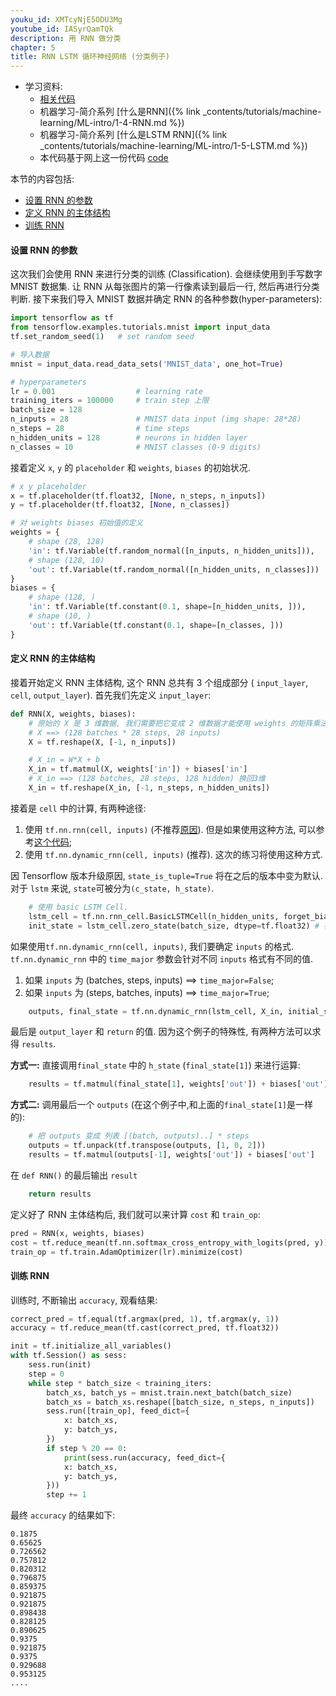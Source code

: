 ```yaml
---
youku_id: XMTcyNjE5ODU3Mg
youtube_id: IASyrQamTQk
description: 用 RNN 做分类
chapter: 5
title: RNN LSTM 循环神经网络 (分类例子)
---
```

* 学习资料:
  * [相关代码](https://github.com/MorvanZhou/tutorials/tree/master/tensorflowTUT/tf20_RNN2)
  * 机器学习-简介系列 [什么是RNN]({% link _contents/tutorials/machine-learning/ML-intro/1-4-RNN.md %})
  * 机器学习-简介系列 [什么是LSTM RNN]({% link _contents/tutorials/machine-learning/ML-intro/1-5-LSTM.md %})
  * 本代码基于网上这一份代码 [code](https://github.com/aymericdamien/TensorFlow-Examples/blob/master/examples/3_NeuralNetworks/recurrent_network.py)

本节的内容包括:

* [设置 RNN 的参数](#hyperparameters)
* [定义 RNN 的主体结构](#RNN)
* [训练 RNN](#train)

<h4 class="tut-h4-pad" id="hyperparameters">设置 RNN 的参数</h4>

这次我们会使用 RNN 来进行分类的训练 (Classification). 会继续使用到手写数字 MNIST 数据集. 让 RNN 从每张图片的第一行像素读到最后一行, 然后再进行分类判断.
接下来我们导入 MNIST 数据并确定 RNN 的各种参数(hyper-parameters):
  
```python
import tensorflow as tf
from tensorflow.examples.tutorials.mnist import input_data
tf.set_random_seed(1)   # set random seed

# 导入数据
mnist = input_data.read_data_sets('MNIST_data', one_hot=True)

# hyperparameters
lr = 0.001                  # learning rate
training_iters = 100000     # train step 上限
batch_size = 128            
n_inputs = 28               # MNIST data input (img shape: 28*28)
n_steps = 28                # time steps
n_hidden_units = 128        # neurons in hidden layer
n_classes = 10              # MNIST classes (0-9 digits)
```

接着定义 `x`, `y` 的 `placeholder` 和 `weights`, `biases` 的初始状况.

```python
# x y placeholder
x = tf.placeholder(tf.float32, [None, n_steps, n_inputs])
y = tf.placeholder(tf.float32, [None, n_classes])

# 对 weights biases 初始值的定义
weights = {
    # shape (28, 128)
    'in': tf.Variable(tf.random_normal([n_inputs, n_hidden_units])),
    # shape (128, 10)
    'out': tf.Variable(tf.random_normal([n_hidden_units, n_classes]))
}
biases = {
    # shape (128, )
    'in': tf.Variable(tf.constant(0.1, shape=[n_hidden_units, ])),
    # shape (10, )
    'out': tf.Variable(tf.constant(0.1, shape=[n_classes, ]))
}
```

<h4 class="tut-h4-pad" id="RNN">定义 RNN 的主体结构</h4>

接着开始定义 RNN 主体结构, 这个 RNN 总共有 3 个组成部分 ( `input_layer`, `cell`, `output_layer`). 首先我们先定义 `input_layer`:

```python
def RNN(X, weights, biases):
    # 原始的 X 是 3 维数据, 我们需要把它变成 2 维数据才能使用 weights 的矩阵乘法
    # X ==> (128 batches * 28 steps, 28 inputs)
    X = tf.reshape(X, [-1, n_inputs])

    # X_in = W*X + b
    X_in = tf.matmul(X, weights['in']) + biases['in']
    # X_in ==> (128 batches, 28 steps, 128 hidden) 换回3维
    X_in = tf.reshape(X_in, [-1, n_steps, n_hidden_units])
```

接着是 `cell` 中的计算, 有两种途径:

1. 使用 `tf.nn.rnn(cell, inputs)` (不推荐[原因](http://www.wildml.com/2016/08/rnns-in-tensorflow-a-practical-guide-and-undocumented-features/)). 但是如果使用这种方法, 可以参考[这个代码](https://github.com/aymericdamien/TensorFlow-Examples/blob/master/examples/3_NeuralNetworks/recurrent_network.py);
2. 使用 `tf.nn.dynamic_rnn(cell, inputs)` (推荐). 这次的练习将使用这种方式.

因 Tensorflow 版本升级原因, `state_is_tuple=True` 将在之后的版本中变为默认. 对于 `lstm` 来说, `state`可被分为`(c_state, h_state)`.

```python
    # 使用 basic LSTM Cell.
    lstm_cell = tf.nn.rnn_cell.BasicLSTMCell(n_hidden_units, forget_bias=1.0, state_is_tuple=True)
    init_state = lstm_cell.zero_state(batch_size, dtype=tf.float32) # 初始化全零 state
```

如果使用`tf.nn.dynamic_rnn(cell, inputs)`, 我们要确定 `inputs` 的格式. `tf.nn.dynamic_rnn` 中的 `time_major` 参数会针对不同 `inputs` 格式有不同的值.

1. 如果 `inputs` 为 (batches, steps, inputs) ==> `time_major=False`;
2. 如果 `inputs` 为 (steps, batches, inputs) ==> `time_major=True`;

```python
    outputs, final_state = tf.nn.dynamic_rnn(lstm_cell, X_in, initial_state=init_state, time_major=False)
```

最后是 `output_layer` 和 `return` 的值. 因为这个例子的特殊性, 有两种方法可以求得 `results`. 

**方式一:**
直接调用`final_state` 中的 `h_state` (`final_state[1]`) 来进行运算:

```python
    results = tf.matmul(final_state[1], weights['out']) + biases['out']
```

**方式二:**
调用最后一个 `outputs` (在这个例子中,和上面的`final_state[1]`是一样的):

```python
    # 把 outputs 变成 列表 [(batch, outputs)..] * steps
    outputs = tf.unpack(tf.transpose(outputs, [1, 0, 2]))    
    results = tf.matmul(outputs[-1], weights['out']) + biases['out']    #选取最后一个 output
```

在 `def RNN()` 的最后输出 `result`

```python
    return results
```

定义好了 RNN 主体结构后, 我们就可以来计算 `cost` 和 `train_op`:

```python
pred = RNN(x, weights, biases)
cost = tf.reduce_mean(tf.nn.softmax_cross_entropy_with_logits(pred, y))
train_op = tf.train.AdamOptimizer(lr).minimize(cost)
```

<h4 class="tut-h4-pad" id="train">训练 RNN</h4>

训练时, 不断输出 `accuracy`, 观看结果:

```python
correct_pred = tf.equal(tf.argmax(pred, 1), tf.argmax(y, 1))
accuracy = tf.reduce_mean(tf.cast(correct_pred, tf.float32))

init = tf.initialize_all_variables()
with tf.Session() as sess:
    sess.run(init)
    step = 0
    while step * batch_size < training_iters:
        batch_xs, batch_ys = mnist.train.next_batch(batch_size)
        batch_xs = batch_xs.reshape([batch_size, n_steps, n_inputs])
        sess.run([train_op], feed_dict={
            x: batch_xs,
            y: batch_ys,
        })
        if step % 20 == 0:
            print(sess.run(accuracy, feed_dict={
            x: batch_xs,
            y: batch_ys,
        }))
        step += 1
```

最终 `accuracy` 的结果如下:

```
0.1875
0.65625
0.726562
0.757812
0.820312
0.796875
0.859375
0.921875
0.921875
0.898438
0.828125
0.890625
0.9375
0.921875
0.9375
0.929688
0.953125
....
```

